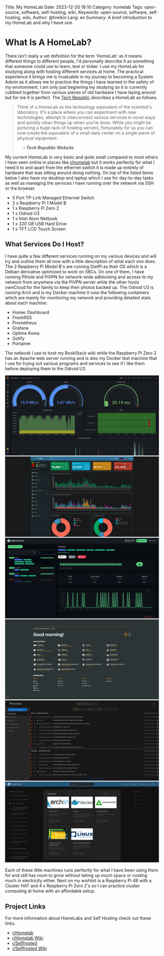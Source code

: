 Title: My HomeLab
Date: 2023-12-20 18:10
Category: homelab
Tags: open-source, software, self-hosting, wiki,
Keywords: open-source, software, self-hosting, wiki,
Author: @hreikin
Lang: en
Summary: A brief introduction to my HomeLab and why I have one.

# What Is A HomeLab?

There isn't really a set definition for the term 'HomeLab' as it means different things to different people, I'd personally describe it as something that someone could use to learn, test or tinker. I use my HomeLab for studying along with hosting different services at home. The practical experience it brings me is invaluable in my journey to becoming a System Admin as it allows me to practice the things I have learned in the safety of my environment. I am only just beginning my studying so it is currently cobbled together from various pieces of old hardware I have laying around but for me it is perfect. The [Tech Republic](https://www.techrepublic.com/) describes a HomeLab as follows.

>Think of a HomeLab as the technology equivalent of the scientist's laboratory. It's a place where you can experiment with new technologies, attempt to interconnect various services in novel ways and quickly clean things up when you're done. While you might be picturing a huge rack of howling servers, fortunately for us you can now create the equivalent of a small data center on a single piece of physical equipment.
>
> &nbsp;&nbsp;&nbsp;&nbsp; **<cite>&ndash; Tech Republic Website</cite>**

My current HomeLab is very basic and quite small compared to most others I have seen online in places like [r/homelab](https://www.reddit.com/r/homelab/) but it works perfectly for what I need it to and apart from the ethernet switch it is made up entirely of hardware that was sitting around doing nothing. On top of the listed items below I also have my desktop and laptop which I use for day-to-day tasks as well as managing the services I have running over the network via SSH or the browser.

- 5 Port TP-Link Managed Ethernet Switch
- 2 x Raspberry Pi 1 Model B
- 1 x Raspberry Pi Zero 2
- 1 x Odroid U3
- 1 x Intel Atom Netbook
- 1 x 320 GB USB Hard Drive
- 1 x TFT LCD Touch Screen

## What Services Do I Host?

I have quite a few different services running on my various devices and will try and outline them all now with a little description of what each one does. The 2 Raspberry Pi Model B's are running DietPi as their OS which is a Debian derivative optimized to work on SBCs. On one of them, I have running PiHole and PiVPN for network-wide adblocking and access to my network from anywhere via the PiVPN server while the other hosts ownCloud for the family to keep their photos backed up. The Odroid U3 is running Arch and is my Docker machine it runs the following containers which are mainly for monitoring my network and providing detailed stats about each machine:

- Homer Dashboard
- FreshRSS
- Prometheus
- Grafana
- Uptime Kuma
- Gotify
- Portainer

The netbook I use to host my BookStack wiki while the Raspberry Pi Zero 2 has an Apache web server running and is also my Docker test machine that I use for trying out various programs and services to see if I like them before deploying them to the Odroid U3.

<a href="/images/home-lab-01.png" target="_blank">
    <img src="/images/home-lab-01.png" />
</a>
<a href="/images/home-lab-02.png" target="_blank">
    <img src="/images/home-lab-02.png" />
</a>
<a href="/images/home-lab-03.png" target="_blank">
    <img src="/images/home-lab-03.png" />
</a>
<a href="/images/home-lab-04.png" target="_blank">
    <img src="/images/home-lab-04.png" />
</a>
<a href="/images/home-lab-05.png" target="_blank">
    <img src="/images/home-lab-05.png" />
</a>
<a href="/images/home-lab-06.png" target="_blank">
    <img src="/images/home-lab-06.png" />
</a>

Each of these little machines runs perfectly for what I have been using them for and still has room to grow without taking up much space or costing much in electricity either. Next on my wishlist is a Raspberry Pi 4B with a Cluster HAT and 4 x Raspberry Pi Zero 2's so I can practice cluster computing at home with an affordable setup.

## Project Links

For more information about HomeLabs and Self Hosting check out these links.

- [r/Homelab](https://www.reddit.com/r/homelab/)
- [r/Homelab Wiki](https://www.reddit.com/r/homelab/wiki/index)
- [r/Selfhosted](https://www.reddit.com/r/selfhosted/)
- [r/Selfhosted Wiki](https://www.reddit.com/r/selfhosted/wiki/index)
